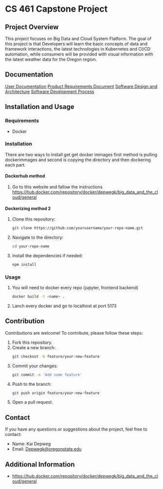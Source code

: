# CS 461 Capstone Project


## Project Overview
This project focuses on Big Data and Cloud System Flatform. The goal of this project is that Developers will learn the basic concepts of data and framework interactions, the latest technologies in Kubernetes and CI/CD automation, while consumers will be provided with visual information with the latest weather data for the Oregon region.

## Documentation
[User Documentation](https://github.com/SakakibaraKai/datavis-capstone/blob/bef1c3c0818a854c92d3c1f43fd9245bcf5e449f/mdFolder/USER.md)
[Product Requirements Document](https://github.com/SakakibaraKai/datavis-capstone/blob/15b72197261a3b7294f6fc08ff48c9f73b6bdda8/prd.md)
[Software Design and Architecture](https://github.com/SakakibaraKai/datavis-capstone/blob/main/sda.md)
[Software Development Process](https://github.com/SakakibaraKai/datavis-capstone/blob/15b72197261a3b7294f6fc08ff48c9f73b6bdda8/sdp.md)

## Installation and Usage
### Requirements
- Docker

### Installation
There are two ways to install get get docker immages first method is pulling dockerimmages and second is copying the directory and then dockering each part.

#### Dockerhub method
1. Go to this website and fallow the instructions https://hub.docker.com/repository/docker/depwegk/big_data_and_the_cloud/general

#### Dockerizing method 2
1. Clone this repository:
    ```bash
    git clone https://github.com/yourusername/your-repo-name.git
    ```
2. Navigate to the directory:
    ```bash
    cd your-repo-name
    ```
3. Install the dependencies if needed:
    ```bash
    npm install
    ```

### Usage
1. You will need to docker every repo (jupyter, frontend backend) 
    ```bash
    docker build -t <name> .
    ```
2. Lanch every docker and go to localhost at port 5173
## Contribution
Contributions are welcome! To contribute, please follow these steps:
1. Fork this repository.
2. Create a new branch:
    ```bash
    git checkout -b feature/your-new-feature
    ```
3. Commit your changes:
    ```bash
    git commit -m 'Add some feature'
    ```
4. Push to the branch:
    ```bash
    git push origin feature/your-new-feature
    ```
5. Open a pull request.

## Contact
If you have any questions or suggestions about the project, feel free to contact:
- Name: Kai Depweg
- Email: Depwegk@oregonstate.edu

## Additional Information
- https://hub.docker.com/repository/docker/depwegk/big_data_and_the_cloud/general


